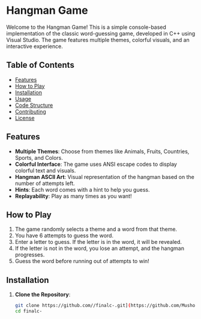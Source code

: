 # Hangman Game

Welcome to the Hangman Game! This is a simple console-based implementation of the classic word-guessing game, developed in C++ using Visual Studio. The game features multiple themes, colorful visuals, and an interactive experience.

## Table of Contents

- [Features](#features)
- [How to Play](#how-to-play)
- [Installation](#installation)
- [Usage](#usage)
- [Code Structure](#code-structure)
- [Contributing](#contributing)
- [License](#license)

## Features

- **Multiple Themes**: Choose from themes like Animals, Fruits, Countries, Sports, and Colors.
- **Colorful Interface**: The game uses ANSI escape codes to display colorful text and visuals.
- **Hangman ASCII Art**: Visual representation of the hangman based on the number of attempts left.
- **Hints**: Each word comes with a hint to help you guess.
- **Replayability**: Play as many times as you want!

## How to Play

1. The game randomly selects a theme and a word from that theme.
2. You have 6 attempts to guess the word.
3. Enter a letter to guess. If the letter is in the word, it will be revealed.
4. If the letter is not in the word, you lose an attempt, and the hangman progresses.
5. Guess the word before running out of attempts to win!

## Installation

1. **Clone the Repository**:
   ```bash
   git clone https://github.com//finalc-.git](https://github.com/Mushok1/finalc-
   cd finalc-
